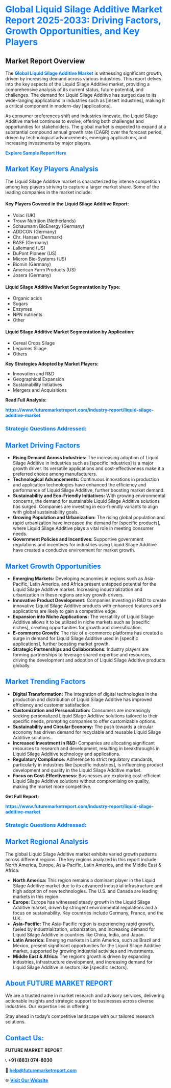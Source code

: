 <h1 style="color: #007BFF;">Global Liquid Silage Additive Market Report 2025-2033: Driving Factors, Growth Opportunities, and Key Players</h1>

<section id="overview">
<h2>Market Report Overview</h2>
<p>The <a href="https://www.futuremarketreport.com/industry-report/liquid-silage-additive-market" style="color: #007BFF; text-decoration: none;"><strong>Global Liquid Silage Additive Market</strong></a> is witnessing significant growth, driven by increasing demand across various industries. This report delves into the key aspects of the Liquid Silage Additive market, providing a comprehensive analysis of its current status, future potential, and challenges. The demand for Liquid Silage Additive has surged due to its wide-ranging applications in industries such as [insert industries], making it a critical component in modern-day [applications].</p>
<p>As consumer preferences shift and industries innovate, the Liquid Silage Additive market continues to evolve, offering both challenges and opportunities for stakeholders. The global market is expected to expand at a substantial compound annual growth rate (CAGR) over the forecast period, driven by technological advancements, emerging applications, and increasing investments by major players.</p>
</section>

<section id="overview">
<p><a href="https://www.futuremarketreport.com/request-sample/reportId=53153" style="color: #007BFF; text-decoration: none;"><strong>Explore Sample Report Here</strong></a></p>
</section>

<section id="key-players">
<h2 style="color: #007BFF;">Market Key Players Analysis</h2>
<p>The Liquid Silage Additive market is characterized by intense competition among key players striving to capture a larger market share. Some of the leading companies in the market include:</p>
<h4>Key Players Covered in the Liquid Silage Additive Report:</h4>
<ul><li>Volac (UK)</li><li>Trouw Nutrition (Netherlands)</li><li>Schaumann BioEnergy (Germany)</li><li>ADDCON (Germany)</li><li>Chr. Hansen (Denmark)</li><li>BASF (Germany)</li><li>Lallemand (US)</li><li>DuPont Pioneer (US)</li><li>Micron Bio-Systems (US)</li><li>Biomin (Germany)</li><li>American Farm Products (US)</li><li>Josera (Germany)</li></ul>
<h4>Liquid Silage Additive Market Segmentation by Type:</h4>
<ul><li>Organic acids</li><li>Sugars</li><li>Enzymes</li><li>NPN nutrients</li><li>Other</li></ul>

<h4>Liquid Silage Additive Market Segmentation by Application:</h4>
<ul><li>Cereal Crops Silage</li><li>Legumes Silage</li><li>Others</li></ul>
<p><strong>Key Strategies Adopted by Market Players:</strong></p>
<ul>
<li>Innovation and R&D</li>
<li>Geographical Expansion</li>
<li>Sustainability Initiatives</li>
<li>Mergers and Acquisitions</li>
</ul>
</section>

<section>
<p><strong>Read Full Analysis: </strong></p><a href="https://www.futuremarketreport.com/industry-report/liquid-silage-additive-market" style="color: #007BFF; text-decoration: none;"><strong>https://www.futuremarketreport.com/industry-report/liquid-silage-additive-market</strong></a>
<h3 style="color: #007BFF;">Strategic Questions Addressed:</h3>
</section>

<section id="driving-factors">
<h2 style="color: #007BFF;">Market Driving Factors</h2>
<ul>
<li><strong>Rising Demand Across Industries:</strong> The increasing adoption of Liquid Silage Additive in industries such as [specific industries] is a major growth driver. Its versatile applications and cost-effectiveness make it a preferred choice among manufacturers.</li>
<li><strong>Technological Advancements:</strong> Continuous innovations in production and application technologies have enhanced the efficiency and performance of Liquid Silage Additive, further boosting market demand.</li>
<li><strong>Sustainability and Eco-Friendly Initiatives:</strong> With growing environmental concerns, the demand for sustainable Liquid Silage Additive solutions has surged. Companies are investing in eco-friendly variants to align with global sustainability goals.</li>
<li><strong>Growing Population and Urbanization:</strong> The rising global population and rapid urbanization have increased the demand for [specific products], where Liquid Silage Additive plays a vital role in meeting consumer needs.</li>
<li><strong>Government Policies and Incentives:</strong> Supportive government regulations and incentives for industries using Liquid Silage Additive have created a conducive environment for market growth.</li>
</ul>
</section>

<section id="growth-opportunities">
<h2 style="color: #007BFF;">Market Growth Opportunities</h2>
<ul>
<li><strong>Emerging Markets:</strong> Developing economies in regions such as Asia-Pacific, Latin America, and Africa present untapped potential for the Liquid Silage Additive market. Increasing industrialization and urbanization in these regions are key growth drivers.</li>
<li><strong>Innovative Product Development:</strong> Companies investing in R&D to create innovative Liquid Silage Additive products with enhanced features and applications are likely to gain a competitive edge.</li>
<li><strong>Expansion into Niche Applications:</strong> The versatility of Liquid Silage Additive allows it to be utilized in niche markets such as [specific niches], creating opportunities for growth and diversification.</li>
<li><strong>E-commerce Growth:</strong> The rise of e-commerce platforms has created a surge in demand for Liquid Silage Additive used in [specific applications], further boosting market growth.</li>
<li><strong>Strategic Partnerships and Collaborations:</strong> Industry players are forming partnerships to leverage shared expertise and resources, driving the development and adoption of Liquid Silage Additive products globally.</li>
</ul>
</section>

<section id="trending-factors">
<h2 style="color: #007BFF;">Market Trending Factors</h2>
<ul>
<li><strong>Digital Transformation:</strong> The integration of digital technologies in the production and distribution of Liquid Silage Additive has improved efficiency and customer satisfaction.</li>
<li><strong>Customization and Personalization:</strong> Consumers are increasingly seeking personalized Liquid Silage Additive solutions tailored to their specific needs, prompting companies to offer customizable options.</li>
<li><strong>Sustainability and Circular Economy:</strong> The push towards a circular economy has driven demand for recyclable and reusable Liquid Silage Additive solutions.</li>
<li><strong>Increased Investment in R&D:</strong> Companies are allocating significant resources to research and development, resulting in breakthroughs in Liquid Silage Additive technology and applications.</li>
<li><strong>Regulatory Compliance:</strong> Adherence to strict regulatory standards, particularly in industries like [specific industries], is influencing product development and quality in the Liquid Silage Additive market.</li>
<li><strong>Focus on Cost-Effectiveness:</strong> Businesses are exploring cost-efficient Liquid Silage Additive solutions without compromising on quality, making the market more competitive.</li>
</ul>
</section>

<section>
<p><strong>Get Full Report: </strong></p><a href="https://www.futuremarketreport.com/industry-report/liquid-silage-additive-market" style="color: #007BFF; text-decoration: none;"><strong>https://www.futuremarketreport.com/industry-report/liquid-silage-additive-market</strong></a>
<h3 style="color: #007BFF;">Strategic Questions Addressed:</h3>
</section>


<section id="regional-analysis">
<h2 style="color: #007BFF;">Market Regional Analysis</h2>
<p>The global Liquid Silage Additive market exhibits varied growth patterns across different regions. The key regions analyzed in this report include North America, Europe, Asia-Pacific, Latin America, and the Middle East & Africa:</p>
<ul>
<li><strong>North America:</strong> This region remains a dominant player in the Liquid Silage Additive market due to its advanced industrial infrastructure and high adoption of new technologies. The U.S. and Canada are leading markets in this region.</li>
<li><strong>Europe:</strong> Europe has witnessed steady growth in the Liquid Silage Additive market, driven by stringent environmental regulations and a focus on sustainability. Key countries include Germany, France, and the U.K.</li>
<li><strong>Asia-Pacific:</strong> The Asia-Pacific region is experiencing rapid growth, fueled by industrialization, urbanization, and increasing demand for Liquid Silage Additive in countries like China, India, and Japan.</li>
<li><strong>Latin America:</strong> Emerging markets in Latin America, such as Brazil and Mexico, present significant opportunities for the Liquid Silage Additive market, supported by growing industrial activities and investments.</li>
<li><strong>Middle East & Africa:</strong> The region’s growth is driven by expanding industries, infrastructure development, and increasing demand for Liquid Silage Additive in sectors like [specific sectors].</li>
</ul>
</section>

<footer>
<h2 style="color: #007BFF;">About FUTURE MARKET REPORT</h2>
<p>We are a trusted name in market research and advisory services, delivering actionable insights and strategic support to businesses across diverse industries. Our expertise lies in offering:</p>

<p>Stay ahead in today’s competitive landscape with our tailored research solutions.</p>

<h2 style="color: #007BFF;">Contact Us:</h2>
<p><strong>FUTURE MARKET REPORT</strong></p>
<p>📞 <strong>+91 (883) 074-8030</strong></p>
<p>📧 <strong><a href="mailto:help@futuremarketreport.com" style="color: #007BFF;">help@futuremarketreport.com</a></strong></p>
<p>🌐 <strong><a href="https://www.futuremarketreport.com/" style="color: #007BFF;">Visit Our Website</a></strong></p>
</footer>